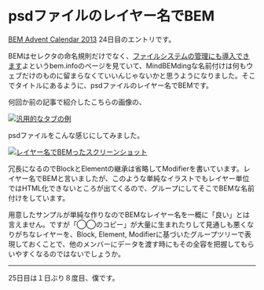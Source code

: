 # psdファイルのレイヤー名でBEM

[BEM Advent Calendar 2013](http://www.adventar.org/calendars/61) 24日目のエントリです。

BEMはセレクタの命名規則だけでなく、[ファイルシステムの管理にも導入できます](http://bem.info/method/filesystem/)よというbem.infoのページを見ていて、MindBEMdingな名前付けは何もウェブだけのものに留まらなくていいんじゃないかと思うようになりました。そこでタイトルにあるように、psdファイルのレイヤー名でBEMです。

何回か前の記事で紹介したこちらの画像の、

[![汎用的なタブの例](http://dskd.jp/dist/img/multiple-tabs/01.png)](http://dskd.jp/dist/img/multiple-tabs/01.png "汎用タブ")

psdファイルをこんな感じにしてみました。

[![レイヤー名でBEMったスクリーンショット](http://dskd.jp/dist/img/bem-layer-psd/01.png)](http://dskd.jp/dist/img/bem-layer-psd/01.png "レイヤー名でBEM")

冗長になるのでBlockとElementの継承は省略してModifierを書いています。レイヤー名でBEMと言いましたが、このような単純なイラストでもレイヤー単位ではHTML化できないところが出てくるので、グループにしてそこでBEMな名前付けをしています。

用意したサンプルが単純な作りなのでBEMなレイヤー名を一概に「良い」とは言えません。ですが「◯◯のコピー」が大量に生まれたりして見通しも悪くなりがちなレイヤーを、Block, Element, Modifierに基づいたグループツリーで表現しておくことで、他のメンバーにデータを渡す時にもその全容を把握してもらいやすくなるのではないでしょうか。

---

25日目は１日ぶり８度目、僕です。
